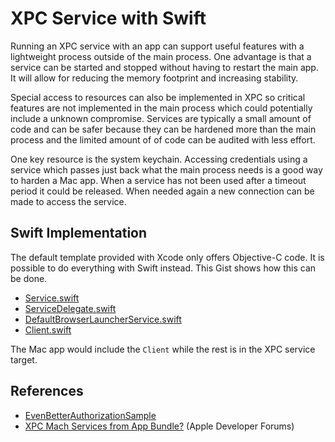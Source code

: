 # XPC Service with Swift

Running an XPC service with an app can support useful features with a lightweight process outside of the main process. One advantage is that a service can be started and stopped without having to restart the main app. It will allow for reducing the memory footprint and increasing stability. 

Special access to resources can also be implemented in XPC so critical features are not implemented in the main process which could potentially include a unknown compromise. Services are typically a small amount of code and can be safer because they can be hardened more than the main process and the limited amount of of code can be audited with less effort.

One key resource is the system keychain. Accessing credentials using a service which passes just back what the main process needs is a good way to harden a Mac app. When a service has not been used after a timeout period it could be released. When needed again a new connection can be made to access the service.

## Swift Implementation

The default template provided with Xcode only offers Objective-C code. It is possible to do everything with Swift instead. This Gist shows how this can be done.

* [Service.swift](https://github.com/brennanMKE/BrowserLauncher/blob/main/BrowserLauncherService/Service.swift)
* [ServiceDelegate.swift](https://github.com/brennanMKE/BrowserLauncher/blob/main/BrowserLauncherService/ServiceDelegate.swift)
* [DefaultBrowserLauncherService.swift](https://github.com/brennanMKE/BrowserLauncher/blob/main/BrowserLauncherService/BrowserLauncherService.swift)
* [Client.swift](https://github.com/brennanMKE/BrowserLauncher/blob/main/BrowserLauncher/Client.swift)

The Mac app would include the `Client` while the rest is in the XPC service target.

## References

* [EvenBetterAuthorizationSample](https://developer.apple.com/library/archive/samplecode/EvenBetterAuthorizationSample/Introduction/Intro.html)
* [XPC Mach Services from App Bundle?](https://developer.apple.com/forums/thread/132912) (Apple Developer Forums)
